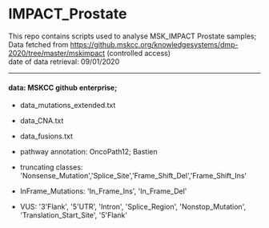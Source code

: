 # IMPACT_Prostate

This repo contains scripts used to analyse MSK_IMPACT Prostate samples;
Data fetched from https://github.mskcc.org/knowledgesystems/dmp-2020/tree/master/mskimpact (controlled access)<br />
date of data retrieval: 09/01/2020
***
#### data: MSKCC github enterprise;
- data_mutations_extended.txt
- data_CNA.txt
- data_fusions.txt
- pathway annotation: OncoPath12; Bastien

- truncating classes: 'Nonsense_Mutation','Splice_Site','Frame_Shift_Del','Frame_Shift_Ins'
- InFrame_Mutations: 'In_Frame_Ins', 'In_Frame_Del'
- VUS: '3\'Flank', '5\'UTR', 'Intron', 'Splice_Region', 'Nonstop_Mutation', 'Translation_Start_Site', '5\'Flank'


